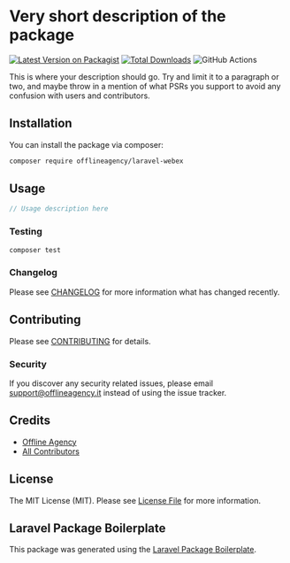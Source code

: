 # Very short description of the package

[![Latest Version on Packagist](https://img.shields.io/packagist/v/offlineagency/laravel-webex.svg?style=flat-square)](https://packagist.org/packages/offlineagency/laravel-webex)
[![Total Downloads](https://img.shields.io/packagist/dt/offlineagency/laravel-webex.svg?style=flat-square)](https://packagist.org/packages/offlineagency/laravel-webex)
![GitHub Actions](https://github.com/offlineagency/laravel-webex/actions/workflows/main.yml/badge.svg)

This is where your description should go. Try and limit it to a paragraph or two, and maybe throw in a mention of what PSRs you support to avoid any confusion with users and contributors.

## Installation

You can install the package via composer:

```bash
composer require offlineagency/laravel-webex
```

## Usage

```php
// Usage description here
```

### Testing

```bash
composer test
```

### Changelog

Please see [CHANGELOG](CHANGELOG.md) for more information what has changed recently.

## Contributing

Please see [CONTRIBUTING](CONTRIBUTING.md) for details.

### Security

If you discover any security related issues, please email support@offlineagency.it instead of using the issue tracker.

## Credits

-   [Offline Agency](https://github.com/offlineagency)
-   [All Contributors](../../contributors)

## License

The MIT License (MIT). Please see [License File](LICENSE.md) for more information.

## Laravel Package Boilerplate

This package was generated using the [Laravel Package Boilerplate](https://laravelpackageboilerplate.com).
